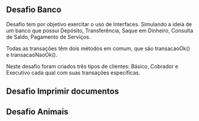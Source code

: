 ## Desafio Banco
Desafio tem por objetivo exercitar o uso de Interfaces. Simulando a ideia de um banco que possui
Depósito, Transferência, Saque em Dinheiro, Consulta de Saldo, Pagamento de
Serviços. 

Todas as transações têm dois métodos em comum, que são transacaoOk() e transacaoNaoOk().

Neste desafio foram criados três tipos de clientes: Básico, Cobrador e Executivo cada qual com suas transações específicas.


## Desafio Imprimir documentos

## Desafio Animais